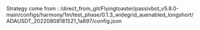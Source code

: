Strategy come from : /direct_from_git/Flyingtoaster/passivbot_v5.8.0-main/configs/harmony/1m/test_phase/0.1.3_widegrid_auenabled_longshort/ADAUSDT_20220808181521_1a897/config.json